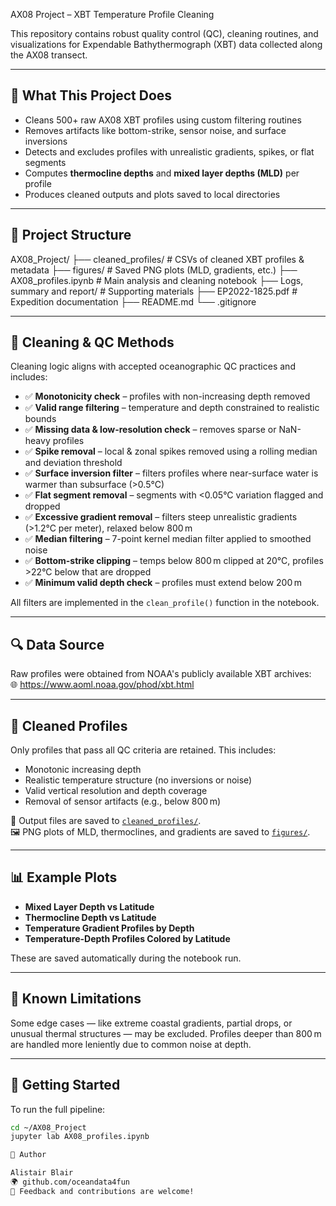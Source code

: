 
AX08 Project – XBT Temperature Profile Cleaning

This repository contains robust quality control (QC), cleaning routines, and visualizations for Expendable Bathythermograph (XBT) data collected along the AX08 transect.

---

## 🧪 What This Project Does

- Cleans 500+ raw AX08 XBT profiles using custom filtering routines  
- Removes artifacts like bottom-strike, sensor noise, and surface inversions  
- Detects and excludes profiles with unrealistic gradients, spikes, or flat segments  
- Computes **thermocline depths** and **mixed layer depths (MLD)** per profile  
- Produces cleaned outputs and plots saved to local directories

---

## 📂 Project Structure 


AX08_Project/
├── cleaned_profiles/         # CSVs of cleaned XBT profiles & metadata
├── figures/                  # Saved PNG plots (MLD, gradients, etc.)
├── AX08_profiles.ipynb       # Main analysis and cleaning notebook
├── Logs, summary and report/ # Supporting materials
├── EP2022-1825.pdf           # Expedition documentation
├── README.md
└── .gitignore

---

## 🔧 Cleaning & QC Methods

Cleaning logic aligns with accepted oceanographic QC practices and includes:

- ✅ **Monotonicity check** – profiles with non-increasing depth removed  
- ✅ **Valid range filtering** – temperature and depth constrained to realistic bounds  
- ✅ **Missing data & low-resolution check** – removes sparse or NaN-heavy profiles  
- ✅ **Spike removal** – local & zonal spikes removed using a rolling median and deviation threshold  
- ✅ **Surface inversion filter** – filters profiles where near-surface water is warmer than subsurface (>0.5°C)  
- ✅ **Flat segment removal** – segments with <0.05°C variation flagged and dropped  
- ✅ **Excessive gradient removal** – filters steep unrealistic gradients (>1.2°C per meter), relaxed below 800 m  
- ✅ **Median filtering** – 7-point kernel median filter applied to smoothed noise  
- ✅ **Bottom-strike clipping** – temps below 800 m clipped at 20°C, profiles >22°C below that are dropped  
- ✅ **Minimum valid depth check** – profiles must extend below 200 m

All filters are implemented in the `clean_profile()` function in the notebook.

---

## 🔍 Data Source

Raw profiles were obtained from NOAA's publicly available XBT archives:  
🌐 https://www.aoml.noaa.gov/phod/xbt.html

---

## 🧼 Cleaned Profiles

Only profiles that pass all QC criteria are retained. This includes:

- Monotonic increasing depth  
- Realistic temperature structure (no inversions or noise)  
- Valid vertical resolution and depth coverage  
- Removal of sensor artifacts (e.g., below 800 m)

📁 Output files are saved to [`cleaned_profiles/`](cleaned_profiles/).  
🖼️ PNG plots of MLD, thermoclines, and gradients are saved to [`figures/`](figures/).

---

## 📊 Example Plots

- **Mixed Layer Depth vs Latitude**  
- **Thermocline Depth vs Latitude**  
- **Temperature Gradient Profiles by Depth**  
- **Temperature-Depth Profiles Colored by Latitude**

These are saved automatically during the notebook run.

---

## 🚧 Known Limitations

Some edge cases — like extreme coastal gradients, partial drops, or unusual thermal structures — may be excluded. Profiles deeper than 800 m are handled more leniently due to common noise at depth.

---

## 🚀 Getting Started

To run the full pipeline:

```bash
cd ~/AX08_Project
jupyter lab AX08_profiles.ipynb

👤 Author

Alistair Blair
🌍 github.com/oceandata4fun
💬 Feedback and contributions are welcome!

